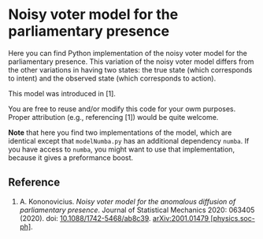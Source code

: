 # Noisy voter model for the parliamentary presence

Here you can find Python implementation of the noisy voter model for the
parliamentary presence. This variation of the noisy voter model differs from
the other variations in having two states: the true state (which corresponds to
intent) and the observed state (which corresponds to action).

This model was introduced in [1].

You are free to reuse and/or modify this code for your owm purposes. Proper
attribution (e.g., referencing [1]) would be quite welcome.

**Note** that here you find two implementations of the model, which are
identical except that `modelNumba.py` has an additional dependency `numba`.
If you have access to `numba`, you might want to use that implementation,
because it gives a preformance boost.

## Reference

1. A. Kononovicius. *Noisy voter model for the anomalous diffusion of parliamentary presence*.
Journal of Statistical Mechanics 2020: 063405 (2020).
doi: [10.1088/1742-5468/ab8c39](https://doi.org/10.1088/1742-5468/ab8c39).
[arXiv:2001.01479 [physics.soc-ph]](https://arxiv.org/abs/2001.01479).
